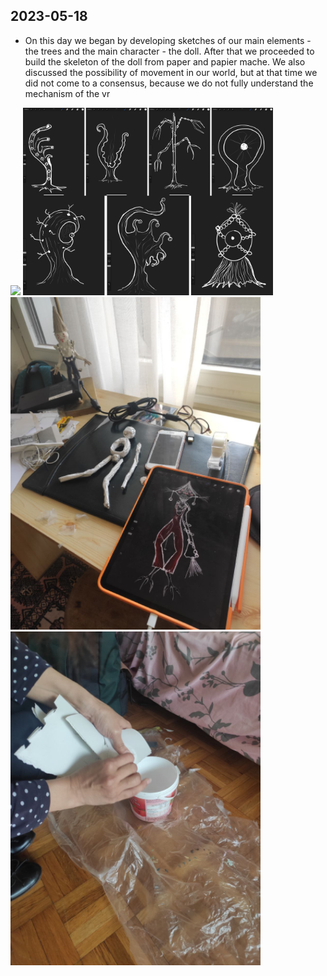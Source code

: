 ## 2023-05-18  

- On this day we began by developing sketches of our main elements - the trees and the main character - the doll. After that we proceeded to build the skeleton of the doll from paper and papier mache. We also discussed the possibility of movement in our world, but at that time we did not come to a consensus, because we do not fully understand the mechanism of the vr

<img src="imagesD/41.png" width="400px">

<img src="imagesD/42.png" width="400px">

<img src="imagesD/30.png" width="400px">

<img src="imagesD/31.png" width="400px">


